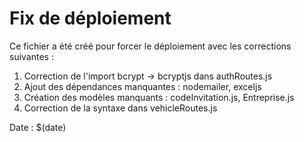 # Fix de déploiement

Ce fichier a été créé pour forcer le déploiement avec les corrections suivantes :

1. Correction de l'import bcrypt → bcryptjs dans authRoutes.js
2. Ajout des dépendances manquantes : nodemailer, exceljs
3. Création des modèles manquants : codeInvitation.js, Entreprise.js
4. Correction de la syntaxe dans vehicleRoutes.js

Date : $(date) 